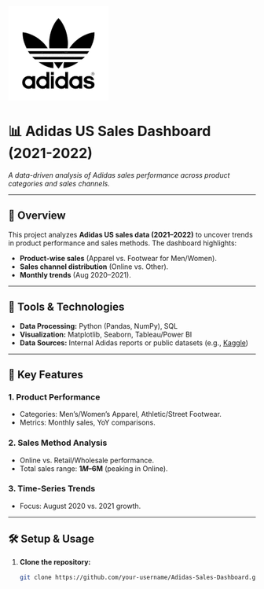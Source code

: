 ![Adidas US Sales Dashboard](https://github.com/NoirDOT/Adidas-US-Sales/blob/f219a1f944e2887fc48b287883d0634d22baaac9/image.png?raw=true)

# 📊 Adidas US Sales Dashboard (2021-2022)  
*A data-driven analysis of Adidas sales performance across product categories and sales channels.*  

---

## 🚀 **Overview**  
This project analyzes **Adidas US sales data (2021–2022)** to uncover trends in product performance and sales methods. The dashboard highlights:  
- **Product-wise sales** (Apparel vs. Footwear for Men/Women).  
- **Sales channel distribution** (Online vs. Other).  
- **Monthly trends** (Aug 2020–2021).  

---


## 🔧 **Tools & Technologies**  
- **Data Processing:** Python (Pandas, NumPy), SQL  
- **Visualization:** Matplotlib, Seaborn, Tableau/Power BI  
- **Data Sources:** Internal Adidas reports or public datasets (e.g., [Kaggle](https://www.kaggle.com/))  

---

## 📌 **Key Features**  
### 1. **Product Performance**  
   - Categories: Men’s/Women’s Apparel, Athletic/Street Footwear.  
   - Metrics: Monthly sales, YoY comparisons.  

### 2. **Sales Method Analysis**  
   - Online vs. Retail/Wholesale performance.  
   - Total sales range: **$1M–$6M** (peaking in Online).  

### 3. **Time-Series Trends**  
   - Focus: August 2020 vs. 2021 growth.  

---

## 🛠️ **Setup & Usage**  
1. **Clone the repository:**  
   ```bash
   git clone https://github.com/your-username/Adidas-Sales-Dashboard.git
